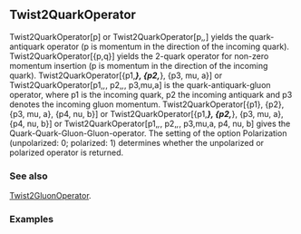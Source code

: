 ## Twist2QuarkOperator

Twist2QuarkOperator[p] or Twist2QuarkOperator[p,_,_] yields the quark-antiquark operator (p is momentum in the direction of the incoming quark). Twist2QuarkOperator[{p,q}] yields the 2-quark operator for non-zero momentum insertion (p is momentum in the direction of the incoming quark). Twist2QuarkOperator[{p1,___}, {p2,___}, {p3, mu, a}] or Twist2QuarkOperator[p1,_,_, p2,_,_, p3,mu,a] is the quark-antiquark-gluon operator, where p1 is the incoming quark, p2 the incoming antiquark and p3 denotes the incoming gluon momentum. Twist2QuarkOperator[{p1}, {p2}, {p3, mu, a}, {p4, nu, b}] or Twist2QuarkOperator[{p1,___}, {p2,___}, {p3, mu, a}, {p4, nu, b}] or Twist2QuarkOperator[p1,_,_, p2,_,_, p3,mu,a, p4, nu, b] gives the Quark-Quark-Gluon-Gluon-operator. The setting of the option Polarization (unpolarized: 0; polarized: 1) determines whether the unpolarized or polarized operator is returned.

### See also

[Twist2GluonOperator](Twist2GluonOperator).

### Examples